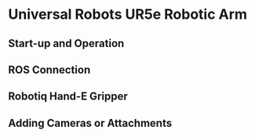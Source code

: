 # Universal Robots UR5e Robotic Arm

## Start-up and Operation

## ROS Connection

## Robotiq Hand-E Gripper

## Adding Cameras or Attachments
